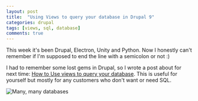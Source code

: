 ```yaml
---
layout: post
title:  "Using Views to query your database in Drupal 9"
categories: drupal
tags: [views, sql, database]
comments: true
---
```


This week it's been Drupal, Electron, Unity and Python. Now I honestly can't remember if I'm supposed to end the line with a semicolon or not :)

I had to remember some lost gems in Drupal, so I wrote a post about for next time: [How to Use views to query your database](https://medium.com/@dsavir-h/using-views-to-query-your-databases-in-drupal-9-51b5d88db649). This is useful for yourself but mostly for any customers who don't want or need SQL.

![Many, many databases](/assets/images/drupal-views/views-db-drupal.png "So many many tables")
